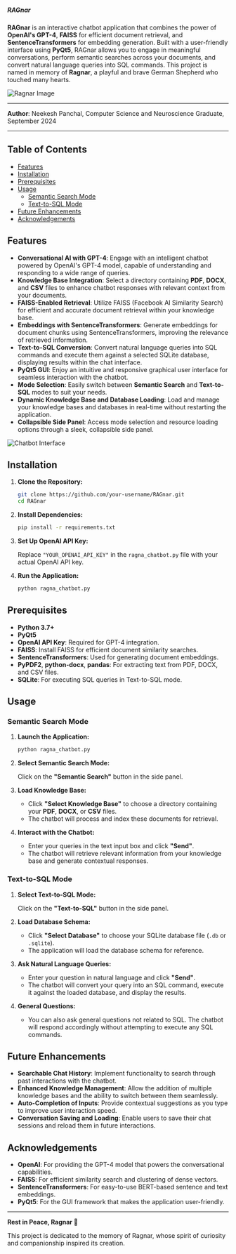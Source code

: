 ##### RAGnar

**RAGnar** is an interactive chatbot application that combines the power of **OpenAI's GPT-4**, **FAISS** for efficient document retrieval, and **SentenceTransformers** for embedding generation. Built with a user-friendly interface using **PyQt5**, RAGnar allows you to engage in meaningful conversations, perform semantic searches across your documents, and convert natural language queries into SQL commands. This project is named in memory of **Ragnar**, a playful and brave German Shepherd who touched many hearts.

![Ragnar Image](https://github.com/user-attachments/assets/58c2fe7f-3e6c-4b4f-ae99-da1114d172b8)

---

**Author**: Neekesh Panchal, Computer Science and Neuroscience Graduate, September 2024

---

## Table of Contents

- [Features](#features)
- [Installation](#installation)
- [Prerequisites](#prerequisites)
- [Usage](#usage)
  - [Semantic Search Mode](#semantic-search-mode)
  - [Text-to-SQL Mode](#text-to-sql-mode)
- [Future Enhancements](#future-enhancements)
- [Acknowledgements](#acknowledgements)

## Features

- **Conversational AI with GPT-4**: Engage with an intelligent chatbot powered by OpenAI's GPT-4 model, capable of understanding and responding to a wide range of queries.
- **Knowledge Base Integration**: Select a directory containing **PDF**, **DOCX**, and **CSV** files to enhance chatbot responses with relevant context from your documents.
- **FAISS-Enabled Retrieval**: Utilize FAISS (Facebook AI Similarity Search) for efficient and accurate document retrieval within your knowledge base.
- **Embeddings with SentenceTransformers**: Generate embeddings for document chunks using SentenceTransformers, improving the relevance of retrieved information.
- **Text-to-SQL Conversion**: Convert natural language queries into SQL commands and execute them against a selected SQLite database, displaying results within the chat interface.
- **PyQt5 GUI**: Enjoy an intuitive and responsive graphical user interface for seamless interaction with the chatbot.
- **Mode Selection**: Easily switch between **Semantic Search** and **Text-to-SQL** modes to suit your needs.
- **Dynamic Knowledge Base and Database Loading**: Load and manage your knowledge bases and databases in real-time without restarting the application.
- **Collapsible Side Panel**: Access mode selection and resource loading options through a sleek, collapsible side panel.

![Chatbot Interface](https://github.com/user-attachments/assets/00280859-9ddf-4223-ae76-f4cc1a09b554)

## Installation

1. **Clone the Repository:**

    ```bash
    git clone https://github.com/your-username/RAGnar.git
    cd RAGnar
    ```

2. **Install Dependencies:**

    ```bash
    pip install -r requirements.txt
    ```

3. **Set Up OpenAI API Key:**

    Replace `"YOUR_OPENAI_API_KEY"` in the `ragna_chatbot.py` file with your actual OpenAI API key.

4. **Run the Application:**

    ```bash
    python ragna_chatbot.py
    ```

## Prerequisites

- **Python 3.7+**
- **PyQt5**
- **OpenAI API Key**: Required for GPT-4 integration.
- **FAISS**: Install FAISS for efficient document similarity searches.
- **SentenceTransformers**: Used for generating document embeddings.
- **PyPDF2**, **python-docx**, **pandas**: For extracting text from PDF, DOCX, and CSV files.
- **SQLite**: For executing SQL queries in Text-to-SQL mode.

## Usage

### Semantic Search Mode

1. **Launch the Application:**

   ```bash
   python ragna_chatbot.py
   ```

2. **Select Semantic Search Mode:**

   Click on the **"Semantic Search"** button in the side panel.

3. **Load Knowledge Base:**

   - Click **"Select Knowledge Base"** to choose a directory containing your **PDF**, **DOCX**, or **CSV** files.
   - The chatbot will process and index these documents for retrieval.

4. **Interact with the Chatbot:**

   - Enter your queries in the text input box and click **"Send"**.
   - The chatbot will retrieve relevant information from your knowledge base and generate contextual responses.

### Text-to-SQL Mode

1. **Select Text-to-SQL Mode:**

   Click on the **"Text-to-SQL"** button in the side panel.

2. **Load Database Schema:**

   - Click **"Select Database"** to choose your SQLite database file (`.db` or `.sqlite`).
   - The application will load the database schema for reference.

3. **Ask Natural Language Queries:**

   - Enter your question in natural language and click **"Send"**.
   - The chatbot will convert your query into an SQL command, execute it against the loaded database, and display the results.

4. **General Questions:**

   - You can also ask general questions not related to SQL. The chatbot will respond accordingly without attempting to execute any SQL commands.

## Future Enhancements

- **Searchable Chat History**: Implement functionality to search through past interactions with the chatbot.
- **Enhanced Knowledge Management**: Allow the addition of multiple knowledge bases and the ability to switch between them seamlessly.
- **Auto-Completion of Inputs**: Provide contextual suggestions as you type to improve user interaction speed.
- **Conversation Saving and Loading**: Enable users to save their chat sessions and reload them in future interactions.

## Acknowledgements

- **OpenAI**: For providing the GPT-4 model that powers the conversational capabilities.
- **FAISS**: For efficient similarity search and clustering of dense vectors.
- **SentenceTransformers**: For easy-to-use BERT-based sentence and text embeddings.
- **PyQt5**: For the GUI framework that makes the application user-friendly.

---

**Rest in Peace, Ragnar 🐾**

This project is dedicated to the memory of Ragnar, whose spirit of curiosity and companionship inspired its creation.
